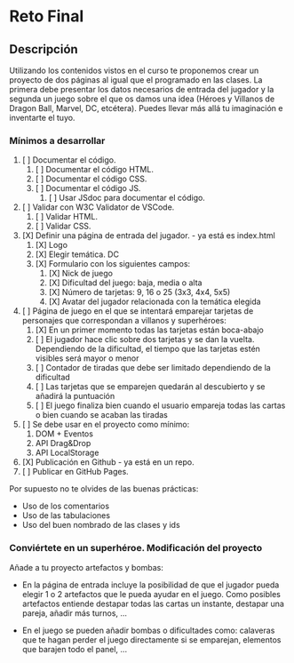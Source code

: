 # Reto Final

## Descripción

Utilizando los contenidos vistos en el curso te proponemos crear un proyecto de dos páginas al igual que el programado en las clases. La primera debe presentar los datos necesarios de entrada del jugador y la segunda un juego sobre el que os damos una idea (Héroes y Villanos de Dragon Ball, Marvel, DC, etcétera).  Puedes llevar más allá tu imaginación e inventarte el tuyo.

### Mínimos a desarrollar

1. [ ] Documentar el código.
   1. [ ] Documentar el código HTML.
   2. [ ] Documentar el código CSS.
   3. [ ] Documentar el código JS.
      1. [ ] Usar JSdoc para documentar el código.
2. [ ] Validar con W3C Validator de VSCode.
    1. [ ] Validar HTML.
    2. [ ] Validar CSS.
3. [X] Definir una página de entrada del jugador. - ya está es index.html
    1. [X] Logo
    2. [X] Elegir temática. DC
    3. [X] Formulario con los siguientes campos:
        1. [X] Nick de juego
        2. [X] Dificultad del juego: baja, media o alta
        3. [X] Número de tarjetas: 9, 16 o 25 (3x3, 4x4, 5x5)
        4. [X] Avatar del jugador relacionada con la temática elegida
4. [ ] Página de juego en el que se intentará emparejar tarjetas de personajes que correspondan a villanos y superhéroes:
    1. [X] En un primer momento todas las tarjetas están boca-abajo
    2. [ ] El jugador hace clic sobre dos tarjetas y se dan la vuelta. Dependiendo de la dificultad, el tiempo que las tarjetas estén visibles será mayor o menor
    3. [ ] Contador de tiradas que debe ser limitado dependiendo de la dificultad
    4. [ ] Las tarjetas que se emparejen quedarán al descubierto y se añadirá la puntuación
    5. [ ] El juego finaliza bien cuando el usuario empareja todas las cartas o bien cuando se acaban las tiradas
5. [ ] Se debe usar en el proyecto como mínimo:
    1. DOM + Eventos
    2. API Drag&Drop
    3. API LocalStorage
6. [X] Publicación en Github - ya está en un repo.
7. [ ] Publicar en GitHub Pages.

Por supuesto no te olvides de las buenas prácticas:

- Uso de los comentarios
- Uso de las tabulaciones
- Uso del buen nombrado de las clases y ids

### Conviértete en un superhéroe. Modificación del proyecto

Añade a tu proyecto artefactos y bombas:

- En la página de entrada incluye la posibilidad de que el jugador pueda elegir 1 o 2 artefactos que le pueda ayudar en el juego. Como posibles artefactos entiende destapar todas las cartas un instante, destapar una pareja, añadir más turnos, ...

- En el juego se pueden añadir bombas o dificultades como: calaveras que te hagan perder el juego directamente si se emparejan, elementos que barajen todo el panel, ...
